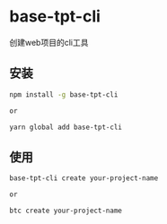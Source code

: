 # base-tpt-cli

创建web项目的cli工具

## 安装

```sh
npm install -g base-tpt-cli

or 

yarn global add base-tpt-cli
```

## 使用

```sh
base-tpt-cli create your-project-name

or

btc create your-project-name
```
